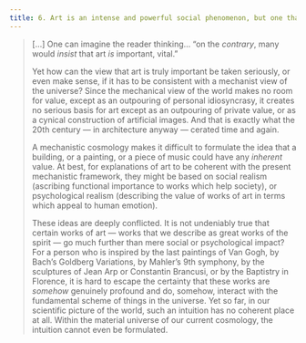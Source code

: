 ```yaml
---
title: 6. Art is an intense and powerful social phenomenon, but one that has no deep importance in the physical scheme of things, and therefore no basic role in the structure of the universe.
---
```


> […] One can imagine the reader thinking… “on the *contrary*, many would *insist* that art *is* important, vital.”
> 
> Yet how can the view that art is truly important be taken seriously, or even make sense, if it has to be consistent with a mechanist view of the universe? Since the mechanical view of the world makes no room for value, except as an outpouring of personal idiosyncrasy, it creates no serious basis for art except as an outpouring of private value, or as a cynical construction of artificial images. And that is exactly what the 20th century — in architecture anyway — cerated time and again.
> 
> A mechanistic cosmology makes it difficult to formulate the idea that a building, or a painting, or a piece of music could have any *inherent* value. At best, for explanations of art to be coherent with the present mechanistic framework, they might be based on social realism (ascribing functional importance to works which help society), or psychological realism (describing the value of works of art in terms which appeal to human emotion).
> 
> These ideas are deeply conflicted. It is not undeniably true that certain works of art — works that we describe as great works of the spirit — go much further than mere social or psychological impact? For a person who is inspired by the last paintings of Van Gogh, by Bach’s Goldberg Variations, by Mahler’s 9th symphony, by the sculptures of Jean Arp or Constantin Brancusi, or by the Baptistry in Florence, it is hard to escape the certainty that these works are *somehow* genuinely profound and do, somehow, interact with the fundamental scheme of things in the universe. Yet so far, in our scientific picture of the world, such an intuition has no coherent place at all. Within the material universe of our current cosmology, the intuition cannot even be formulated.